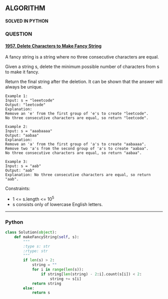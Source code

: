 ## ALGORITHM

#### SOLVED IN PYTHON
### QUESTION

#### [1957. Delete Characters to Make Fancy String](https://leetcode.com/problems/delete-characters-to-make-fancy-string/)

A fancy string is a string where no three consecutive characters are equal.

Given a string s, delete the minimum possible number of characters from s to make it fancy.

Return the final string after the deletion. It can be shown that the answer will always be unique.

```
Example 1:
Input: s = "leeetcode"
Output: "leetcode"
Explanation:
Remove an 'e' from the first group of 'e's to create "leetcode".
No three consecutive characters are equal, so return "leetcode".

Example 2:
Input: s = "aaabaaaa"
Output: "aabaa"
Explanation:
Remove an 'a' from the first group of 'a's to create "aabaaaa".
Remove two 'a's from the second group of 'a's to create "aabaa".
No three consecutive characters are equal, so return "aabaa".

Example 3:
Input: s = "aab"
Output: "aab"
Explanation: No three consecutive characters are equal, so return "aab".
```

Constraints:

* 1 <= s.length <= 10<sup>5</sup>
* s consists only of lowercase English letters.

-----

### Python

```py
class Solution(object):
    def makeFancyString(self, s):
        """
        :type s: str
        :rtype: str
        """
        if len(s) > 2:
            string = ""
            for i in range(len(s)):
                if string[len(string) - 2:i].count(s[i]) < 2:
                    string += s[i]
            return string
        else:
            return s
```
